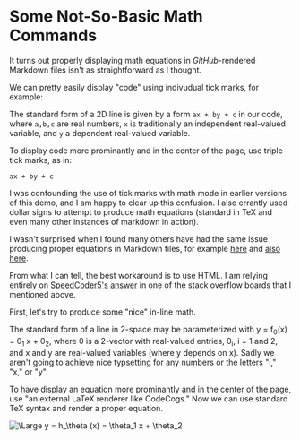 # Some Not-So-Basic Math Commands

It turns out properly displaying math equations in _GitHub_-rendered Markdown files isn't as straightforward as I thought.

We can pretty easily display "code" using indivudual tick marks, for example:

The standard form of a 2D line is given by a form `ax + by + c` in our code, where `a,b,c` are real numbers, `x` is traditionally an independent real-valued variable, and `y` a dependent real-valued variable.

To display code more prominantly and in the center of the page, use triple tick marks, as in:

```
ax + by + c
```

I was confounding the use of tick marks with math mode in earlier versions of this demo, and I am happy to clear up this confusion. 
I also errantly used dollar signs to attempt to produce math equations (standard in TeX and even many other instances of markdown in action). 

I wasn't surprised when I found many others have had the same issue producing proper equations in Markdown files, for example [here](https://stackoverflow.com/questions/11256433/how-to-show-math-equations-in-general-githubs-markdownnot-githubs-blog) and [also here](https://stackoverflow.com/questions/35498525/latex-rendering-in-readme-md-on-github).

From what I can tell, the best workaround is to use HTML. I am relying entirely on [SpeedCoder5's answer](https://stackoverflow.com/a/47798853) in one of the stack overflow boards that I mentioned above.

First, let's try to produce some "nice" in-line math.

The standard form of a line in 2-space may be parameterized with y = f<sub>&theta;</sub>(x) = &theta;<sub>1</sub> x + &theta;<sub>2</sub>, where &theta; is a 2-vector with real-valued entries, &theta;<sub>i</sub>, i = 1 and 2, and x and y are real-valued variables (where y depends on x). Sadly we aren't going to achieve nice typsetting for any numbers or the letters "i," "x," or "y".

To have display an equation more prominantly and in the center of the page, use "an external LaTeX renderer like CodeCogs." Now we can use standard TeX syntax and render a proper equation.

<img src="https://latex.codecogs.com/svg.latex?\Large&space;y = h_\theta (x) = \theta_1 x + \theta_2" title="\Large y = h_\theta (x) = \theta_1 x + \theta_2" />

